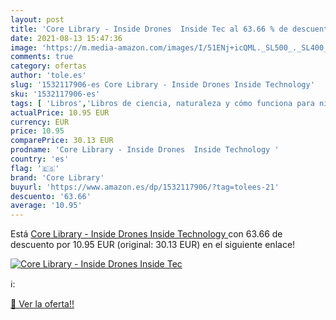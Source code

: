 ```yaml
---
layout: post
title: 'Core Library - Inside Drones  Inside Tec al 63.66 % de descuento'
date: 2021-08-13 15:47:36
image: 'https://m.media-amazon.com/images/I/51ENj+icQML._SL500_._SL400_.jpg'
comments: true
category: ofertas
author: 'tole.es'
slug: '1532117906-es Core Library - Inside Drones Inside Technology'
sku: '1532117906-es'
tags: [ 'Libros','Libros de ciencia, naturaleza y cómo funciona para niños','Libros de electricidad y electrónica para niños','Libros de ordenadores y tecnología para niños','Libros para niños','Libros sobre cómo funcionan las cosas para niños','core library', ]
actualPrice: 10.95 EUR
currency: EUR
price: 10.95
comparePrice: 30.13 EUR
prodname: 'Core Library - Inside Drones  Inside Technology '
country: 'es'
flag: '🇪🇸'
brand: 'Core Library'
buyurl: 'https://www.amazon.es/dp/1532117906/?tag=tolees-21'
descuento: '63.66'
average: '10.95'
---
```


Está [Core Library - Inside Drones  Inside Technology ](https://www.amazon.es/dp/1532117906/?tag=tolees-21) con 63.66 de descuento por 10.95 EUR (original: 30.13 EUR) en el siguiente enlace!

[![Core Library - Inside Drones  Inside Tec](https://m.media-amazon.com/images/I/51ENj+icQML._SL500_._SL400_.jpg)](https://www.amazon.es/dp/1532117906/?tag=tolees-21)

ℹ️:


[🛒 Ver la oferta!!](https://www.amazon.es/dp/1532117906/?tag=tolees-21)
